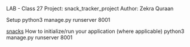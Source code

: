 LAB - Class 27
Project: snack_tracker_project
Author: Zekra Quraan

Setup
python3 manage.py runserver 8001

[snacks](./snacks/)
How to initialize/run your application (where applicable)
python3 manage.py runserver 8001